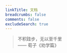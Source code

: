 ```yaml
---
linkTitle: 文档
breadcrumbs: false
comments: false
excludeSearch: true
---
```


> 不积跬步，无以至千里  
> —— 荀子《劝学篇》

<!--more-->
